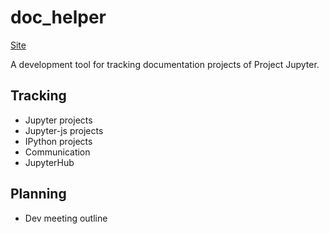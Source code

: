 # doc_helper

[Site](http://doc_helper.iheartjupyterdocs.org/index.html)

A development tool for tracking documentation projects of Project Jupyter.

## Tracking
* Jupyter projects
* Jupyter-js projects
* IPython projects
* Communication
* JupyterHub

## Planning
* Dev meeting outline

